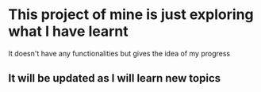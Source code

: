 # This project of mine is just exploring what I have learnt

It doesn't have any functionalities but gives the idea of my progress

## It will be updated as I will learn new topics